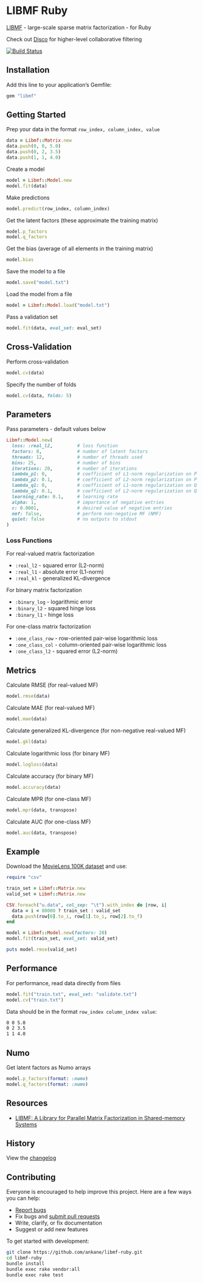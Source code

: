 # LIBMF Ruby

[LIBMF](https://github.com/cjlin1/libmf) - large-scale sparse matrix factorization - for Ruby

Check out [Disco](https://github.com/ankane/disco) for higher-level collaborative filtering

[![Build Status](https://github.com/ankane/libmf-ruby/actions/workflows/build.yml/badge.svg)](https://github.com/ankane/libmf-ruby/actions)

## Installation

Add this line to your application’s Gemfile:

```ruby
gem "libmf"
```

## Getting Started

Prep your data in the format `row_index, column_index, value`

```ruby
data = Libmf::Matrix.new
data.push(0, 0, 5.0)
data.push(0, 2, 3.5)
data.push(1, 1, 4.0)
```

Create a model

```ruby
model = Libmf::Model.new
model.fit(data)
```

Make predictions

```ruby
model.predict(row_index, column_index)
```

Get the latent factors (these approximate the training matrix)

```ruby
model.p_factors
model.q_factors
```

Get the bias (average of all elements in the training matrix)

```ruby
model.bias
```

Save the model to a file

```ruby
model.save("model.txt")
```

Load the model from a file

```ruby
model = Libmf::Model.load("model.txt")
```

Pass a validation set

```ruby
model.fit(data, eval_set: eval_set)
```

## Cross-Validation

Perform cross-validation

```ruby
model.cv(data)
```

Specify the number of folds

```ruby
model.cv(data, folds: 5)
```

## Parameters

Pass parameters - default values below

```ruby
Libmf::Model.new(
  loss: :real_l2,         # loss function
  factors: 8,             # number of latent factors
  threads: 12,            # number of threads used
  bins: 25,               # number of bins
  iterations: 20,         # number of iterations
  lambda_p1: 0,           # coefficient of L1-norm regularization on P
  lambda_p2: 0.1,         # coefficient of L2-norm regularization on P
  lambda_q1: 0,           # coefficient of L1-norm regularization on Q
  lambda_q2: 0.1,         # coefficient of L2-norm regularization on Q
  learning_rate: 0.1,     # learning rate
  alpha: 1,               # importance of negative entries
  c: 0.0001,              # desired value of negative entries
  nmf: false,             # perform non-negative MF (NMF)
  quiet: false            # no outputs to stdout
)
```

### Loss Functions

For real-valued matrix factorization

- `:real_l2` - squared error (L2-norm)
- `:real_l1` - absolute error (L1-norm)
- `:real_kl` - generalized KL-divergence

For binary matrix factorization

- `:binary_log` - logarithmic error
- `:binary_l2` - squared hinge loss
- `:binary_l1` - hinge loss

For one-class matrix factorization

- `:one_class_row` - row-oriented pair-wise logarithmic loss
- `:one_class_col` - column-oriented pair-wise logarithmic loss
- `:one_class_l2` - squared error (L2-norm)

## Metrics

Calculate RMSE (for real-valued MF)

```ruby
model.rmse(data)
```

Calculate MAE (for real-valued MF)

```ruby
model.mae(data)
```

Calculate generalized KL-divergence (for non-negative real-valued MF)

```ruby
model.gkl(data)
```

Calculate logarithmic loss (for binary MF)

```ruby
model.logloss(data)
```

Calculate accuracy (for binary MF)

```ruby
model.accuracy(data)
```

Calculate MPR (for one-class MF)

```ruby
model.mpr(data, transpose)
```

Calculate AUC (for one-class MF)

```ruby
model.auc(data, transpose)
```

## Example

Download the [MovieLens 100K dataset](https://grouplens.org/datasets/movielens/100k/) and use:

```ruby
require "csv"

train_set = Libmf::Matrix.new
valid_set = Libmf::Matrix.new

CSV.foreach("u.data", col_sep: "\t").with_index do |row, i|
  data = i < 80000 ? train_set : valid_set
  data.push(row[0].to_i, row[1].to_i, row[2].to_f)
end

model = Libmf::Model.new(factors: 20)
model.fit(train_set, eval_set: valid_set)

puts model.rmse(valid_set)
```

## Performance

For performance, read data directly from files

```ruby
model.fit("train.txt", eval_set: "validate.txt")
model.cv("train.txt")
```

Data should be in the format `row_index column_index value`:

```txt
0 0 5.0
0 2 3.5
1 1 4.0
```

## Numo

Get latent factors as Numo arrays

```ruby
model.p_factors(format: :numo)
model.q_factors(format: :numo)
```

## Resources

- [LIBMF: A Library for Parallel Matrix Factorization in Shared-memory Systems](https://www.csie.ntu.edu.tw/~cjlin/papers/libmf/libmf_open_source.pdf)

## History

View the [changelog](https://github.com/ankane/libmf-ruby/blob/master/CHANGELOG.md)

## Contributing

Everyone is encouraged to help improve this project. Here are a few ways you can help:

- [Report bugs](https://github.com/ankane/libmf-ruby/issues)
- Fix bugs and [submit pull requests](https://github.com/ankane/libmf-ruby/pulls)
- Write, clarify, or fix documentation
- Suggest or add new features

To get started with development:

```sh
git clone https://github.com/ankane/libmf-ruby.git
cd libmf-ruby
bundle install
bundle exec rake vendor:all
bundle exec rake test
```
